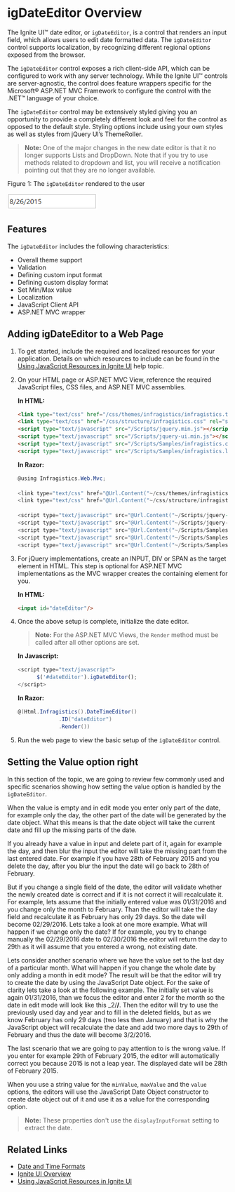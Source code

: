 ﻿<!--
|metadata|
{
    "fileName": "igdateeditor-overview",
    "controlName": "igEditors",
    "tags": ["Editing","Getting Started"]
}
|metadata|
-->

# igDateEditor Overview


The Ignite UI™ date editor, or `igDateEditor`, is a control that renders an input field, which allows users to edit date formatted data. The `igDateEditor` control supports localization, by recognizing different regional options exposed from the browser.

The `igDateEditor` control exposes a rich client-side API, which can be configured to work with any server technology. While the Ignite UI™ controls are server-agnostic, the control does feature wrappers specific for the Microsoft® ASP.NET MVC Framework to configure the control with the .NET™ language of your choice.

The `igDateEditor` control may be extensively styled giving you an opportunity to provide a completely different look and feel for the control as opposed to the default style. Styling options include using your own styles as well as styles from jQuery UI’s ThemeRoller.

>**Note:** One of the major changes in the new date editor is that it no longer supports Lists and DropDown. Note that if you try to use methods related to dropdown and list, you will receive a notification pointing out that they are no longer available. 

Figure 1: The `igDateEditor` rendered to the user

![](images/igDateEditor.png)

## Features

The `igDateEditor` includes the following characteristics:

-   Overall theme support
-   Validation
-   Defining custom input format
-   Defining custom display format
-   Set Min/Max value
-   Localization
-   JavaScript Client API
-   ASP.NET MVC wrapper

## Adding igDateEditor to a Web Page

1.  To get started, include the required and localized resources for your application. Details on which resources to include can be found in the [Using JavaScript Resources in  Ignite UI](Deployment-Guide-JavaScript-Resources.html) help topic.
2.  On your HTML page or ASP.NET MVC View, reference the required JavaScript files, CSS files, and ASP.NET MVC assemblies.

    **In HTML:**

    ```html
    <link type="text/css" href="/css/themes/infragistics/infragistics.theme.css" rel="stylesheet" />
    <link type="text/css" href="/css/structure/infragistics.css" rel="stylesheet" />
    <script type="text/javascript" src="/Scripts/jquery.min.js"></script>
    <script type="text/javascript" src="/Scripts/jquery-ui.min.js"></script>
    <script type="text/javascript" src="/Scripts/Samples/infragistics.core.js"></script>
	<script type="text/javascript" src="/Scripts/Samples/infragistics.lob.js"></script>
    ```

    **In Razor:**

    ```csharp
    @using Infragistics.Web.Mvc;

    <link type="text/css" href="@Url.Content("~/css/themes/infragistics/infragistics.theme.css")" rel="stylesheet" />
    <link type="text/css" href="@Url.Content("~/css/structure/infragistics.css")" rel="stylesheet" />

    <script type="text/javascript" src="@Url.Content("~/Scripts/jquery-1.9.1.min.js")"></script>
    <script type="text/javascript" src="@Url.Content("~/Scripts/jquery-ui.min.js")"></script>
    <script type="text/javascript" src="@Url.Content("~/Scripts/Samples/infragistics.core.js")"></script>
	<script type="text/javascript" src="@Url.Content("~/Scripts/Samples/infragistics.lob.js")"></script>
    <script type="text/javascript" src="@Url.Content("~/Scripts/Samples/modules/i18n/regional/infragistics.ui.regional-en.js")"></script>
    ```

3.  For jQuery implementations, create an INPUT, DIV or SPAN as the target element in HTML. This step is optional for ASP.NET MVC implementations as the MVC wrapper creates the containing element for you.

    **In HTML:**

    ```html
    <input id="dateEditor"/>
    ```

4. Once the above setup is complete, initialize the date editor.

    > **Note:** For the ASP.NET MVC Views, the `Render` method must be called after all other options are set.

    **In Javascript:**

    ```js
    <script type="text/javascript">
          $('#dateEditor').igDateEditor();
    </script>
    ```

    **In Razor:**

    ```csharp
    @(Html.Infragistics().DateTimeEditor()
                 .ID("dateEditor")
                 .Render())
    ```

5.  Run the web page to view the basic setup of the `igDateEditor` control.

## Setting the Value option right

In this section of the topic, we are going to review few commonly used and specific scenarios showing how setting the value option is handled by the `igDateEditor`.

When the value is empty and in edit mode you enter only part of the date, for example only the day, the other part of the date will be generated by the date object. What this means is that the date object will take the current date and fill up the missing parts of the date. 

If you already have a value in input and delete part of it, again for example the day, and then blur the input the editor will take the missing part from the last entered date. For example if you have 28th of February 2015 and you delete the day, after you blur the input the date will go back to 28th of February.

But if you change a single field of the date, the editor will validate whether the newly created date is correct and if it is not correct it will recalculate it. For example, lets assume that the initially entered value was 01/31/2016 and you change only the month to February. Than the editor will take the day field and recalculate it as February has only 29 days. So the date will become 02/29/2016. Lets take a look at one more example. What will happen if we change only the date? If for example, you try to change manually the 02/29/2016 date to 02/30/2016 the editor will return the day to 29th as it will assume that you entered a wrong, not existing date.

Lets consider another scenario where we have the value set to the last day of a particular month. What will happen if you change the whole date by only adding a month in edit mode? The result will be that the editor will try to create the date by using the JavaScript Date object. For the sake of clarity lets take a look at the following example. The initially set value is again 01/31/2016, than we focus the editor and enter 2 for the month so the date in edit mode will look like this _2/__/__. Then the editor will try to use the previously used day and year and to fill in the deleted fields, but as we know February has only 29 days (two less then January) and that is why the JavaScript object will recalculate the date and add two more days to 29th of February and thus the date will become 3/2/2016.

The last scenario that we are going to pay attention to is the wrong value. If you enter for example 29th of February 2015, the editor will automatically correct you because 2015 is not a leap year. The displayed date will be 28th of February 2015. 

When you use a string value for the `minValue`, `maxValue` and the `value` options, the editors will use the JavaScript Date Object constructor to create date object out of it and use it as a value for the corresponding option.
 >**Note:** These properties don't use the `displayInputFormat` setting to extract the date. 

## Related Links

-   [Date and Time Formats](%%SamplesUrl%%/editors/date-and-time-formats) 
-   [Ignite UI Overview](NetAdvantage-for-jQuery-Overview.html)
-   [Using JavaScript Resources in Ignite UI](Deployment-Guide-JavaScript-Resources.html)

 

 


